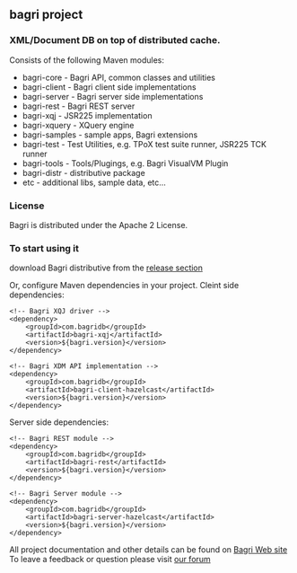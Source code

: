 ## bagri project

### XML/Document DB on top of distributed cache.

Consists of the following Maven modules:

* bagri-core - Bagri API, common classes and utilities
* bagri-client - Bagri client side implementations
* bagri-server - Bagri server side implementations
* bagri-rest - Bagri REST server
* bagri-xqj - JSR225 implementation
* bagri-xquery - XQuery engine
* bagri-samples - sample apps, Bagri extensions
* bagri-test - Test Utilities, e.g. TPoX test suite runner, JSR225 TCK runner
* bagri-tools - Tools/Plugings, e.g. Bagri VisualVM Plugin
* bagri-distr - distributive package
* etc - additional libs, sample data, etc...

### License
Bagri is distributed under the Apache 2 License. 

### To start using it 
download Bagri distributive from the [release section](https://github.com/dsukhoroslov/bagri/releases/tag/untagged-168eb0f1f0bf37296c38)

Or, configure Maven dependencies in your project.
Cleint side dependencies:

```
<!-- Bagri XQJ driver -->
<dependency>
    <groupId>com.bagridb</groupId>
    <artifactId>bagri-xqj</artifactId>
    <version>${bagri.version}</version>
</dependency>

<!-- Bagri XDM API implementation -->
<dependency>
    <groupId>com.bagridb</groupId>
    <artifactId>bagri-client-hazelcast</artifactId>
    <version>${bagri.version}</version>
</dependency>
```

Server side dependencies:

```
<!-- Bagri REST module -->
<dependency>
    <groupId>com.bagridb</groupId>
    <artifactId>bagri-rest</artifactId>
    <version>${bagri.version}</version>
</dependency>

<!-- Bagri Server module -->
<dependency>
    <groupId>com.bagridb</groupId>
    <artifactId>bagri-server-hazelcast</artifactId>
    <version>${bagri.version}</version>
</dependency>
```

All project documentation and other details can be found on [Bagri Web site](http://bagridb.com)
To leave a feedback or question please visit [our forum](https://groups.google.com/forum/#!forum/bagridb)
